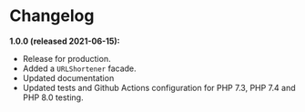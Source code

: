 # Changelog

**1.0.0 (released 2021-06-15):**
- Release for production.
- Added a ```URLShortener``` facade.
- Updated documentation
- Updated tests and Github Actions configuration for PHP 7.3, PHP 7.4 and PHP 8.0 testing.

